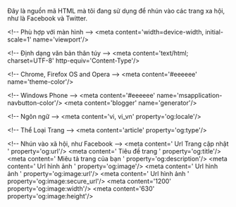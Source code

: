 Đây là nguồn mã HTML mà tôi đang sử dụng để nhún vào các trang xa hội, như là Facebook và Twitter.  

&lt;!-- Phù hợp với màn hình --&gt;
<meta content='width=device-width, initial-scale=1' name='viewport'/&gt;

&lt;!-- Định dạng văn bản thân túy --&gt;
<meta content='text/html; charset=UTF-8' http-equiv='Content-Type'/&gt;

&lt;!-- Chrome, Firefox OS and Opera --&gt;
&lt;meta content='#eeeeee' name='theme-color'/&gt;

&lt;!-- Windows Phone --&gt;
&lt;meta content='#eeeeee' name='msapplication-navbutton-color'/&gt;
&lt;meta content='blogger' name='generator'/&gt;

&lt;!-- Ngôn ngữ --&gt;
&lt;meta content='vi, vi_vn' property='og:locale'/&gt;

&lt;!-- Thể Loại Trang --&gt;
&lt;meta content='article' property='og:type'/&gt;

&lt;!-- Nhún vào xã hội, như Facebook --&gt;
&lt;meta content=' Url Trang cập nhật ' property='og:url'/&gt;
&lt;meta content=' Tiêu đề trang ' property='og:title'/&gt;
&lt;meta content=' Miêu tả trang của bạn ' property='og:description'/&gt;
&lt;meta content=' Url hình ảnh ' property='og:image'/&gt;
&lt;meta content=' Url hình ảnh ' property='og:image:url'/&gt;
&lt;meta content=' Url hình ảnh ' property='og:image:secure_url'/&gt;
&lt;meta content='1200' property='og:image:width'/&gt;
&lt;meta content='630' property='og:image:height'/&gt;
